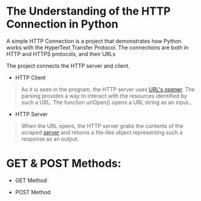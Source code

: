 # The Understanding of the HTTP Connection in Python
A simple HTTP Connection is a project that demonstrates how Python works with the HyperText Transfer Protocol. The connections are both in HTTP and HTTPS protocols, and their URLs

The project connects the HTTP server and client. 
 * HTTP Client
 > As it is seen in the program, the HTTP server uses [URL's opener](https://docs.python.org/3/library/urllib.request.html#module-urllib.request). The parsing provides a way to interact with the resources identified by such a URL. The function urlOpen() opens a URL string as an input... 
 * HTTP Server
 > When the URL opens, the HTTP server grabs the contents of the scraped [server](https://docs.python.org/3/library/socketserver.html#module-socketserver) and returns a file-like object representing such a response as an output.    
# GET & POST Methods: 
 * GET Method
 > 
 * POST Method
 > 
